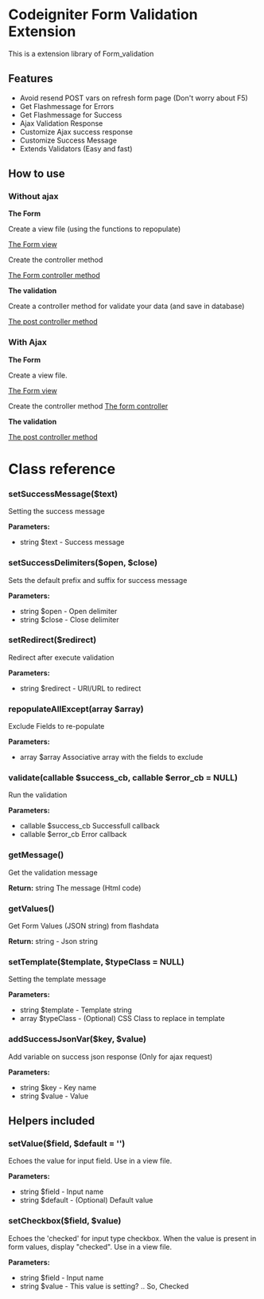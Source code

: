 # Codeigniter Form Validation Extension
This is a extension library of Form_validation
## Features
* Avoid resend POST vars on refresh form page (Don't worry about F5)
* Get Flashmessage for Errors
* Get Flashmessage for Success
* Ajax Validation Response
* Customize Ajax success response
* Customize Success Message
* Extends Validators (Easy and fast)

## How to use
### Without ajax
**The Form**

Create a view file (using the functions to repopulate)

[The Form view](https://github.com/davicotico/Codeigniter-Form-Validation-Extension/blob/master/application/views/myform.php)

Create the controller method

[The Form controller method](https://github.com/davicotico/Codeigniter-Form-Validation-Extension/blob/master/application/controllers/Welcome.php#L7)

**The validation**

Create a controller method for validate your data (and save in database)

[The post controller method](https://github.com/davicotico/Codeigniter-Form-Validation-Extension/blob/master/application/controllers/Welcome.php#L23)
### With Ajax
**The Form**

Create a view file. 

[The Form view](https://github.com/davicotico/Codeigniter-Form-Validation-Extension/blob/master/application/views/myformAjax.php)

Create the controller method
[The form controller](https://github.com/davicotico/Codeigniter-Form-Validation-Extension/blob/master/application/controllers/Welcome.php#L16)

**The validation**

[The post controller method](https://github.com/davicotico/Codeigniter-Form-Validation-Extension/blob/master/application/controllers/Welcome.php#L23)

# Class reference
### setSuccessMessage($text)
Setting the success message

**Parameters:**

* string $text - Success message
### setSuccessDelimiters($open, $close)
Sets the default prefix and suffix for success message

**Parameters:**

* string $open - Open delimiter
* string $close - Close delimiter

### setRedirect($redirect)
Redirect after execute validation

**Parameters:**

* string $redirect - URI/URL to redirect

### repopulateAllExcept(array $array)
Exclude Fields to re-populate

**Parameters:**

* array $array Associative array with the fields to exclude

### validate(callable $success_cb, callable $error_cb = NULL)
Run the validation

**Parameters:**

* callable $success_cb Successfull callback
* callable $error_cb Error callback


### getMessage()
Get the validation message

**Return:** string The message (Html code)
### getValues()
Get Form Values (JSON string) from flashdata

**Return:** string - Json string
### setTemplate($template, $typeClass = NULL)
Setting the template message

**Parameters:**

* string $template - Template string
* array $typeClass - (Optional) CSS Class to replace in template

### addSuccessJsonVar($key, $value)
Add variable on success json response (Only for ajax request)

**Parameters:**

* string $key - Key name
* string $value - Value

## Helpers included
### setValue($field, $default = '')
Echoes the value for input field. Use in a view file. 

**Parameters:**

* string $field - Input name
* string $default - (Optional) Default value
### setCheckbox($field, $value)
Echoes the 'checked' for input type checkbox. When the value is present in form values, display "checked". Use in a view file. 

**Parameters:**

* string $field - Input name
* string $value - This value is setting? .. So, Checked

